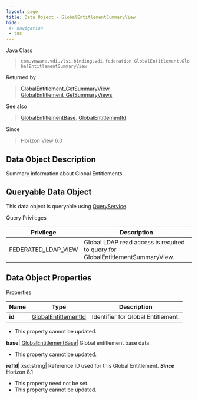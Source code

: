 ```yaml
---
layout: page
title: Data Object - GlobalEntitlementSummaryView
hide:
 #- navigation
 - toc
---
```






Java Class  
> `com.vmware.vdi.vlsi.binding.vdi.federation.GlobalEntitlement.GlobalEntitlementSummaryView`

Returned by  
> [GlobalEntitlement_GetSummaryView](vdi.federation.GlobalEntitlement.md#getSummaryView), [GlobalEntitlement_GetSummaryViews](vdi.federation.GlobalEntitlement.md#getSummaryViews)

See also  
> [GlobalEntitlementBase](vdi.federation.GlobalEntitlement.GlobalEntitlementBase.md), [GlobalEntitlementId](vdi.entity.GlobalEntitlementId.md)

Since  
> Horizon View 6.0


## Data Object Description 

Summary information about Global Entitlements. 

##  Queryable Data Object 

This data object is queryable using [QueryService](vdi.query.QueryService.md "QueryService"). 

Query Privileges 

Privilege |  Description   
---|---  
FEDERATED_LDAP_VIEW|  Global LDAP read access is required to query for GlobalEntitlementSummaryView.   
  


## Data Object Properties

Properties

Name |  Type |  Description   
---|---|---  
**id**| [GlobalEntitlementId](vdi.entity.GlobalEntitlementId.md)|  Identifier for Global Entitlement.   


* This property cannot be updated.

  
**base**| [GlobalEntitlementBase](vdi.federation.GlobalEntitlement.GlobalEntitlementBase.md)|  Global entitlement base data.   


* This property cannot be updated.

  
**refId**|  xsd:string|  Reference ID used for this Global Entitlement.  **_Since_** Horizon 8.1  


* This property need not be set.
* This property cannot be updated.

  
  
  
   
  
  
